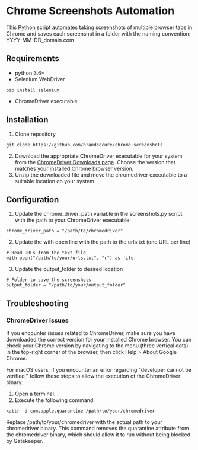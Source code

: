 # Chrome Screenshots Automation
This Python script automates taking screenshots of multiple browser tabs in Chrome and saves each screenshot in a folder with the naming convention: YYYY-MM-DD_domain.com

## Requirements
- python 3.6+
- Selenium WebDriver
```
pip install selenium
```
- ChromeDriver executable

## Installation
1. Clone repository
```
git clone https://github.com/brandsecure/chrome-screenshots
```
2. Download the appropriate ChromeDriver executable for your system from the [ChromeDriver Downloads page](https://sites.google.com/chromium.org/driver/downloads?authuser=0). Choose the version that matches your installed Chrome browser version.
3. Unzip the downloaded file and move the chromedriver executable to a suitable location on your system.

## Configuration
1. Update the chrome_driver_path variable in the screenshots.py script with the path to your ChromeDriver executable:
```
chrome_driver_path = "/path/to/chromedriver"
```
2. Update the with open line with the path to the urls.txt (one URL per line)
```
# Read URLs from the text file
with open("/path/to/your/urls.txt", "r") as file:
```
3. Update the output_folder to desired location
```
# Folder to save the screenshots
output_folder = "/path/to/your/output_folder"
```

## Troubleshooting
### ChromeDriver Issues
If you encounter issues related to ChromeDriver, make sure you have downloaded the correct version for your installed Chrome browser. You can check your Chrome version by navigating to the menu (three vertical dots) in the top-right corner of the browser, then click Help > About Google Chrome.

For macOS users, if you encounter an error regarding "developer cannot be verified," follow these steps to allow the execution of the ChromeDriver binary:

1. Open a terminal.
2. Execute the following command:
```
xattr -d com.apple.quarantine /path/to/your/chromedriver
```
Replace /path/to/your/chromedriver with the actual path to your chromedriver binary. This command removes the quarantine attribute from the chromedriver binary, which should allow it to run without being blocked by Gatekeeper.
